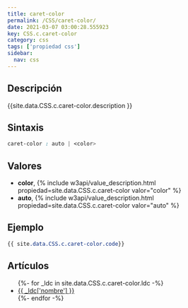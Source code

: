 ```yaml
---
title: caret-color
permalink: /CSS/caret-color/
date: 2021-03-07 03:00:28.555923
key: CSS.c.caret-color
category: css
tags: ['propiedad css']
sidebar: 
  nav: css
---
```


## Descripción
{{site.data.CSS.c.caret-color.description }}

## Sintaxis
~~~css
caret-color : auto | <color>
~~~

## Valores
* **color**,  {% include w3api/value_description.html propiedad=site.data.CSS.c.caret-color valor="color" %}
* **auto**,  {% include w3api/value_description.html propiedad=site.data.CSS.c.caret-color valor="auto" %}

## Ejemplo
~~~css
{{ site.data.CSS.c.caret-color.code}}
~~~

## Artículos
<ul>
{%- for _ldc in site.data.CSS.c.caret-color.ldc -%}
   <li>
       <a href="{{_ldc['url'] }}">{{ _ldc['nombre'] }}</a>
   </li>
{%- endfor -%}
</ul>
